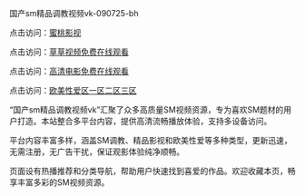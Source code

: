 国产sm精品调教视频vk-090725-bh

点击访问：<a href="https://heiliaoxwd5i8.pages.dev">蜜桃影视</a>

点击访问：<a href="https://heiliaowt0d7p.pages.dev">草草视频免费在线观看</a>

点击访问：<a href="https://heiliaoga6s9v.pages.dev">高清电影免费在线观看</a>

点击访问：<a href="https://heiliaoow5kzm.pages.dev">欧美性爱区一区二区三区</a>

“国产sm精品调教视频vk”汇聚了众多高质量SM视频资源，专为喜欢SM题材的用户打造。本站整合多平台内容，提供高清流畅播放体验，支持多设备访问。

平台内容丰富多样，涵盖SM调教、精品影视和欧美性爱等多种类型，更新迅速，无需注册，无广告干扰，保证观影体验纯净顺畅。

页面设有热播推荐和分类导航，帮助用户快速找到喜爱的作品。欢迎收藏本页，畅享丰富多彩的SM视频资源。

<span style="display:none;">[Canonical link](https://github.com/vivi20250709/viv6 ）</span>

